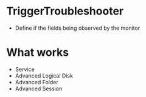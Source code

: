 # TriggerTroubleshooter
- Define if the fields being observed by the monitor

# What works
- Service
- Advanced Logical Disk
- Advanced Folder
- Advanced Session